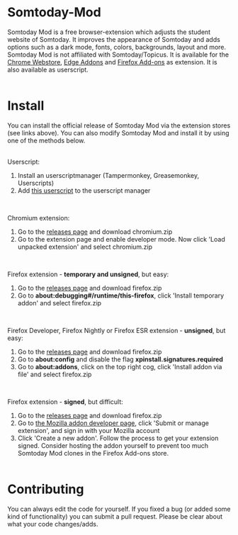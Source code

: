 # Somtoday-Mod
Somtoday Mod is a free browser-extension which adjusts the student website of Somtoday. It improves the appearance of Somtoday and adds options such as a dark mode, fonts, colors, backgrounds, layout and more. Somtoday Mod is not affiliated with Somtoday/Topicus. It is available for the <a href="https://chromewebstore.google.com/detail/somtoday-mod/gehilkhfalphnhpidceocgmdijplpkbn">Chrome Webstore</a>, <a href="https://microsoftedge.microsoft.com/addons/detail/somtoday-mod/ldhlddmnhkkjnocncckkencgcmgmffme">Edge Addons</a> and <a href="https://addons.mozilla.org/nl/firefox/addon/somtoday-mod/">Firefox Add-ons</a> as extension. It is also available as userscript.
<br><br>

# Install
You can install the official release of Somtoday Mod via the extension stores (see links above). You can also modify Somtoday Mod and install it by using one of the methods below.
<br><br>

Userscript:
1. Install an userscriptmanager (Tampermonkey, Greasemonkey, Userscripts)
2. Add <a href="https://github.com/Jona-Zwetsloot/Somtoday-Mod/blob/main/Userscript/SomtodayMod.user.js">this userscript</a> to the userscript manager
<br>

Chromium extension:
1. Go to the <a href="https://github.com/Jona-Zwetsloot/Somtoday-Mod/releases">releases page</a> and download chromium.zip
2. Go to the extension page and enable developer mode. Now click 'Load unpacked extension' and select chromium.zip
<br>

Firefox extension - <b>temporary and unsigned</b>, but easy:
1. Go to the <a href="https://github.com/Jona-Zwetsloot/Somtoday-Mod/releases">releases page</a> and download firefox.zip
2. Go to <b>about:debugging#/runtime/this-firefox</b>, click 'Install temporary addon' and select firefox.zip
<br>

Firefox Developer, Firefox Nightly or Firefox ESR extension - <b>unsigned</b>, but easy:
1. Go to the <a href="https://github.com/Jona-Zwetsloot/Somtoday-Mod/releases">releases page</a> and download firefox.zip
2. Go to <b>about:config</b> and disable the flag <b>xpinstall.signatures.required</b>
3. Go to <b>about:addons</b>, click on the top right cog, click 'Install addon via file' and select firefox.zip
<br>

Firefox extension - <b>signed</b>, but difficult:
1. Go to the <a href="https://github.com/Jona-Zwetsloot/Somtoday-Mod/releases">releases page</a> and download firefox.zip
2. Go to <a href="https://addons.mozilla.org/developers/">the Mozilla addon developer page</a>, click 'Submit or manage extension', and sign in with your Mozilla account
3. Click 'Create a new addon'. Follow the process to get your extension signed. Consider hosting the addon yourself to prevent too much Somtoday Mod clones in the Firefox Add-ons store.
<br><br>

# Contributing
You can always edit the code for yourself. If you fixed a bug (or added some kind of functionality) you can submit a pull request. Please be clear about what your code changes/adds.
